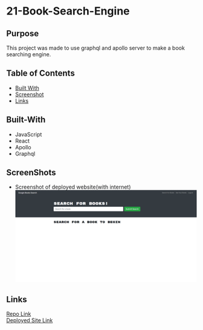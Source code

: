 # 21-Book-Search-Engine

## Purpose
This project was made to use graphql and apollo server to make a book searching engine.

## Table of Contents
  * [Built With](#built-with)
  * [Screenshot](#screenshot)
  * [Links](#links)

## Built-With
- JavaScript
- React
- Apollo
- Graphql

## ScreenShots
* Screenshot of deployed website(with internet)   
![screenshot of budget tracker1](./screenshot.png)  

## Links
[Repo Link](https://github.com/jcc83267/21-Book-Search-Engine)  
[Deployed Site Link](https://jcc83267-book-search.herokuapp.com/) 
